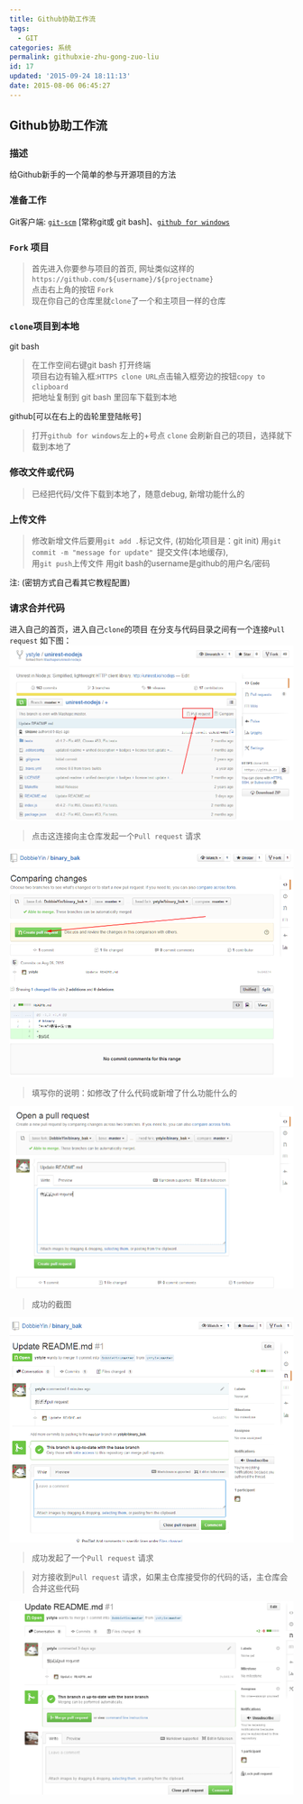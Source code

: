 ```yaml
---
title: Github协助工作流
tags:
  - GIT
categories: 系统
permalink: githubxie-zhu-gong-zuo-liu
id: 17
updated: '2015-09-24 18:11:13'
date: 2015-08-06 06:45:27
---
```


## Github协助工作流

### 描述

给Github新手的一个简单的参与开源项目的方法

### 准备工作
Git客户端: [`git-scm`](http://www.git-scm.com/download/) [常称git或 git bash]、[`github for windows`](https://windows.github.com/)

### `Fork` 项目

>首先进入你要参与项目的首页, 网址类似这样的 `https://github.com/${username}/${projectname}`  
>点击右上角的按钮 `Fork`  
>现在你自己的仓库里就`clone`了一个和主项目一样的仓库

### `clone`项目到本地
git bash
>在工作空间右键git bash 打开终端  
>项目右边有输入框:`HTTPS clone URL`点击输入框旁边的按钮`copy to clipboard`  
>把地址复制到 git bash 里回车下载到本地

github[可以在右上的齿轮里登陆帐号]
>打开`github for windows`左上的+号点 `clone` 会刷新自己的项目，选择就下载到本地了


### 修改文件或代码
>已经把代码/文件下载到本地了，随意debug, 新增功能什么的


### 上传文件
>修改新增文件后要用`git add .`标记文件,  (初始化项目是：git init)
>用`git commit -m "message for update" `提交文件(本地缓存),   
>用`git push`上传文件 用git bash的username是github的用户名/密码

注: (密钥方式自己看其它教程配置)

### 请求合并代码
进入自己的首页，进入自己`clone`的项目
在分支与代码目录之间有一个连接`Pull request` 如下图：
![](/images/2015/08/----20150806220439.png)





>点击这连接向主仓库发起一个`Pull request` 请求

![](/images/2015/08/----20150806220942.png)





>填写你的说明：如修改了什么代码或新增了什么功能什么的

![](/images/2015/08/----20150806221008.png)



>成功的截图


![](/images/2015/08/----20150806221500.png)




>成功发起了一个`Pull request` 请求



>对方接收到`Pull request` 请求，如果主仓库接受你的代码的话，主仓库会合并这些代码

![](/images/2015/08/-1-P7BO-Y1-1_LRWJU-T32J.png)
